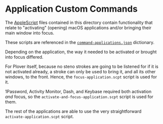 # Application Custom Commands

The [AppleScript][] files contained in this directory contain functionality that
relate to "activating" (opening) macOS applications and/or bringing their main
window into focus.

These scripts are referenced in the [`command-applications.json`][] dictionary.

Depending on the application, the way it needed to be activated or brought into
focus differed.

For Plover itself, because no steno strokes are going to be listened for if it
is not activated already, a stroke can only be used to bring it, and all its
other windows, to the front. Hence, the `focus-application.scpt` script is used
for it.

1Password, Activity Monitor, Dash, and Keybase required both activation _and_
focus, so the `activate-and-focus-application.scpt` script is used for them.

The rest of the applications are able to use the very straightforward
`activate-application.scpt` script.

[AppleScript]: https://en.wikipedia.org/wiki/AppleScript
[`command-applications.json`]: ../../../dictionaries/command/command-applications.json
